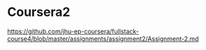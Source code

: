 # Coursera2
https://github.com/jhu-ep-coursera/fullstack-course4/blob/master/assignments/assignment2/Assignment-2.md
